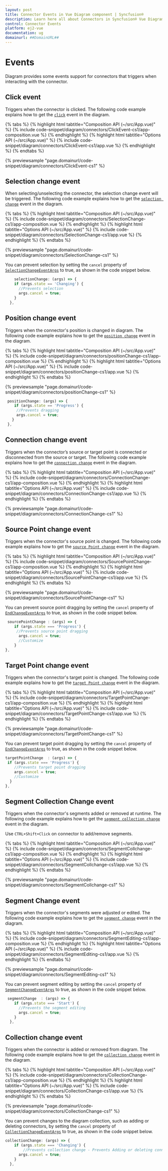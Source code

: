 ```yaml
---
layout: post
title: Connector Events in Vue Diagram component | Syncfusion®
description: Learn here all about Connectors in Syncfusion® Vue Diagram component of Syncfusion Essential® JS 2 and more.
control: Connector Events 
platform: ej2-vue
documentation: ug
domainurl: ##DomainURL##
---
```

# Events

Diagram provides some events support for connectors that triggers when interacting with the connector.

## Click event

Triggers when the connector is clicked. The following code example explains how to get the [`click`](https://ej2.syncfusion.com/vue/documentation/api/diagram/iclickeventargs/) event in the diagram.

{% tabs %}
{% highlight html tabtitle="Composition API (~/src/App.vue)" %}
{% include code-snippet/diagram/connectors/ClickEvent-cs1/app-composition.vue %}
{% endhighlight %}
{% highlight html tabtitle="Options API (~/src/App.vue)" %}
{% include code-snippet/diagram/connectors/ClickEvent-cs1/app.vue %}
{% endhighlight %}
{% endtabs %}
        
{% previewsample "page.domainurl/code-snippet/diagram/connectors/ClickEvent-cs1" %}

## Selection change event

When selecting/unselecting the connector, the selection change event will be triggered.
The following code example explains how to get the [`selection change`](https://ej2.syncfusion.com/vue/documentation/api/diagram/iSelectionChangeEventArgs/) event in the diagram.

{% tabs %}
{% highlight html tabtitle="Composition API (~/src/App.vue)" %}
{% include code-snippet/diagram/connectors/SelectionChange-cs1/app-composition.vue %}
{% endhighlight %}
{% highlight html tabtitle="Options API (~/src/App.vue)" %}
{% include code-snippet/diagram/connectors/SelectionChange-cs1/app.vue %}
{% endhighlight %}
{% endtabs %}
        
{% previewsample "page.domainurl/code-snippet/diagram/connectors/SelectionChange-cs1" %}

 You can prevent selection by setting the `cancel` property of [`SelectionChangeEventArgs`](https://ej2.syncfusion.com/vue/documentation/api/diagram/iSelectionChangeEventArgs/) to true, as shown in the code snippet below.

```ts
    selectionChange: (args) => {
    if (args.state == 'Changing') {
      //Prevents selection
      args.cancel = true;
    }
  },
```

## Position change event

Triggers when the connector's position is changed in diagram.
The following code example explains how to get the [`position change`](https://ej2.syncfusion.com/vue/documentation/api/diagram/idraggingeventargs/) event in the diagram.

{% tabs %}
{% highlight html tabtitle="Composition API (~/src/App.vue)" %}
{% include code-snippet/diagram/connectors/positionChange-cs1/app-composition.vue %}
{% endhighlight %}
{% highlight html tabtitle="Options API (~/src/App.vue)" %}
{% include code-snippet/diagram/connectors/positionChange-cs1/app.vue %}
{% endhighlight %}
{% endtabs %}
        
{% previewsample "page.domainurl/code-snippet/diagram/connectors/positionChange-cs1" %}

 ```ts
  positionChange: (args) => {
     if (args.state == 'Progress') {
      //Prevents dragging
      args.cancel = true;
    }
  },

```

## Connection change event

Triggers when the connector’s source or target point is connected or disconnected from the source or target.
The following code example explains how to get the [`connection change`](https://ej2.syncfusion.com/vue/documentation/api/diagram/iconnectionchangeeventargs/) event in the diagram.

{% tabs %}
{% highlight html tabtitle="Composition API (~/src/App.vue)" %}
{% include code-snippet/diagram/connectors/ConnectionChange-cs1/app-composition.vue %}
{% endhighlight %}
{% highlight html tabtitle="Options API (~/src/App.vue)" %}
{% include code-snippet/diagram/connectors/ConnectionChange-cs1/app.vue %}
{% endhighlight %}
{% endtabs %}
        
{% previewsample "page.domainurl/code-snippet/diagram/connectors/ConnectionChange-cs1" %}

## Source Point change event

Triggers when the connector's source point is changed.
The following code example explains how to get the [`source Point change`](https://ej2.syncfusion.com/vue/documentation/api/diagram/iEndChangeEventArgs/) event in the diagram.

{% tabs %}
{% highlight html tabtitle="Composition API (~/src/App.vue)" %}
{% include code-snippet/diagram/connectors/SourcePointChange-cs1/app-composition.vue %}
{% endhighlight %}
{% highlight html tabtitle="Options API (~/src/App.vue)" %}
{% include code-snippet/diagram/connectors/SourcePointChange-cs1/app.vue %}
{% endhighlight %}
{% endtabs %}
        
{% previewsample "page.domainurl/code-snippet/diagram/connectors/SourcePointChange-cs1" %}

 You can prevent source point dragging by setting the `cancel` property of [`EndChangeEventArgs`](https://ej2.syncfusion.com/vue/documentation/api/diagram/iEndChangeEventArgs/) to true, as shown in the code snippet below.

```javascript
 sourcePointChange : (args) => {
    if (args.state === 'Progress') {
     //Prevents source point dragging
      args.cancel = true;
      //Customize
    }
},
```

## Target Point change event

Triggers when the connector's target point is changed.
The following code example explains how to get the [`target Point change`](https://ej2.syncfusion.com/vue/documentation/api/diagram/iEndChangeEventArgs/) event in the diagram.

{% tabs %}
{% highlight html tabtitle="Composition API (~/src/App.vue)" %}
{% include code-snippet/diagram/connectors/TargetPointChange-cs1/app-composition.vue %}
{% endhighlight %}
{% highlight html tabtitle="Options API (~/src/App.vue)" %}
{% include code-snippet/diagram/connectors/TargetPointChange-cs1/app.vue %}
{% endhighlight %}
{% endtabs %}
        
{% previewsample "page.domainurl/code-snippet/diagram/connectors/TargetPointChange-cs1" %}

 You can prevent target point dragging by setting the `cancel` property of [`EndChangeEventArgs`](https://ej2.syncfusion.com/vue/documentation/api/diagram/iEndChangeEventArgs/) to true, as shown in the code snippet below.

```javascript
targetPointChange  : (args) => {
 if (args.state === 'Progress') {
    //Prevents target point dragging
    args.cancel = true;
    //Customize
  }
},
```

## Segment Collection Change event

Triggers when the connector's segments added or removed at runtime.
The following code example explains how to get the [`segment collection change`](https://ej2.syncfusion.com/vue/documentation/api/diagram/iSegmentCollectionChangeEventArgs/) event in the diagram. 

Use `CTRL+Shift+Click` on connector to add/remove segments.

{% tabs %}
{% highlight html tabtitle="Composition API (~/src/App.vue)" %}
{% include code-snippet/diagram/connectors/SegmentCollchange-cs1/app-composition.vue %}
{% endhighlight %}
{% highlight html tabtitle="Options API (~/src/App.vue)" %}
{% include code-snippet/diagram/connectors/SegmentCollchange-cs1/app.vue %}
{% endhighlight %}
{% endtabs %}
        
{% previewsample "page.domainurl/code-snippet/diagram/connectors/SegmentCollchange-cs1" %}

## Segment Change event

Triggers when the connector's segments were adjusted or edited.
The following code example explains how to get the [`segment change`](https://ej2.syncfusion.com/vue/documentation/api/diagram/iSegmentCollectionChangeEventArgs/) event in the diagram.

{% tabs %}
{% highlight html tabtitle="Composition API (~/src/App.vue)" %}
{% include code-snippet/diagram/connectors/SegmentEditing-cs1/app-composition.vue %}
{% endhighlight %}
{% highlight html tabtitle="Options API (~/src/App.vue)" %}
{% include code-snippet/diagram/connectors/SegmentEditing-cs1/app.vue %}
{% endhighlight %}
{% endtabs %}
        
{% previewsample "page.domainurl/code-snippet/diagram/connectors/SegmentEditing-cs1" %}

 You can prevent segment editing by setting the `cancel` property of [`SegmentChangeEventArgs`](https://ej2.syncfusion.com/vue/documentation/api/diagram/iSegmentChangeEventArgs/) to true, as shown in the code snippet below.

``` javascript
 segmentChange  : (args) => {
    if (args.state === 'Start') {
      //Prevents the segment editing
      args.cancel = true;
    }
  },

```
## Collection change event

Triggers when the connector is added or removed from diagram.
The following code example explains how to get the [`collection change`](https://ej2.syncfusion.com/vue/documentation/api/diagram/icollectionchangeeventargs/) event in the diagram.

{% tabs %}
{% highlight html tabtitle="Composition API (~/src/App.vue)" %}
{% include code-snippet/diagram/connectors/CollectionChange-cs1/app-composition.vue %}
{% endhighlight %}
{% highlight html tabtitle="Options API (~/src/App.vue)" %}
{% include code-snippet/diagram/connectors/CollectionChange-cs1/app.vue %}
{% endhighlight %}
{% endtabs %}
        
{% previewsample "page.domainurl/code-snippet/diagram/connectors/CollectionChange-cs1" %}

You can prevent changes to the diagram collection, such as adding or deleting connectors, by setting the `cancel` property of [`CollectionChangeEventArgs`](https://ej2.syncfusion.com/vue/documentation/api/diagram/icollectionchangeeventargs/) to true, as shown in the code snippet below.

``` javascript
collectionChange: (args) => {
    if (args.state === 'Changing') {
        //Prevents collection change - Prevents Adding or deleting connectors
      args.cancel = true;
    }
  },
````